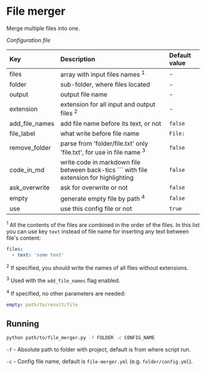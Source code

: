 # File merger

Merge multiple files into one.

*Configuration file*

| Key            | Description                                                                               | Default value |
|:---------------|:------------------------------------------------------------------------------------------|:--------------|
| files          | array with input files names <sup>1</sup>                                                 | -             |
| folder         | sub-folder, where files located                                                           | -             |
| output         | output file name                                                                          | -             |
| extension      | extension for all input and output files <sup>2</sup>                                     | -             |
| add_file_names | add file name before its text, or not                                                     | `false`       |
| file_label     | what write before file name                                                               | `File: `      |
| remove_folder  | parse from 'folder/file.txt' only 'file.txt', for use in file name <sup>3</sup>           | `false`       |
| code_in_md     | write code in markdown file between back-tics \`\`\` with file extension for highlighting | `false`       |
| ask_overwrite  | ask for overwrite or not                                                                  | `false`       |
| empty          | generate empty file by path <sup>4</sup>                                                  | `false`       |
| use            | use this config file or not                                                               | `true`        |

<sup>1</sup> All the contents of the files are combined in the order of the files. In this list you can use key `text` instead of file name for inserting any text between file's content:

```yaml
files:
  - text: 'some text'
```

<sup>2</sup> If specified, you should write the names of all files without extensions.

<sup>3</sup> Used with the `add_file_names` flag enabled.

<sup>4</sup> If specified, no other parameters are needed:

```yaml
empty: path/to/result/file
```

## Running

```bash
python path/to/file_merger.py -f FOLDER -c CONFIG_NAME
```

`-f` - Absolute path to folder with project, default is from where script run.

`-c` - Config file name, default is `file-merger.yml` (e.g. `folder/config.yml`).
